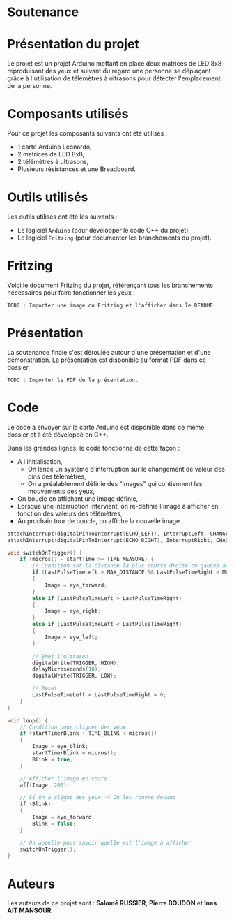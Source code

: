 Soutenance
=====

# Présentation du projet
Le projet est un projet Arduino mettant en place deux matrices de LED 8x8 reproduisant des yeux et suivant du regard une personne se déplaçant grâce à l'utilisation de télémètres à ultrasons pour détecter l'emplacement de la personne.

# Composants utilisés
Pour ce projet les composants suivants ont été utilisés : 
- 1 carte Arduino Leonardo,
- 2 matrices de LED 8x8,
- 2 télémètres à ultrasons,
- Plusieurs résistances et une Breadboard.

# Outils utilisés
Les outils utilisés ont été les suivants :
- Le logiciel `Arduino` (pour développer le code C++ du projet),
- Le logiciel `Fritzing` (pour documenter les branchements du projet).

# Fritzing
Voici le document Fritzing du projet, référençant tous les branchements nécessaires pour faire fonctionner les yeux :

`TODO : Importer une image du Fritzing et l'afficher dans le README`

# Présentation
La soutenance finale s'est déroulée autour d'une présentation et d'une démonstration. La présentation est disponible au format PDF dans ce dossier.

`TODO : Importer le PDF de la présentation.`

# Code
Le code à envoyer sur la carte Arduino est disponible dans ce même dossier et à été développé en C++.

Dans les grandes lignes, le code fonctionne de cette façon :
- A l'initialisation, 
   - On lance un système d'interruption sur le changement de valeur des pins des télémètres,
   - On a préalablement définie des "images" qui contiennent les mouvements des yeux,
- On boucle en affichant une image définie,
- Lorsque une interruption intervient, on re-définie l'image à afficher en fonction des valeurs des télémètres,
- Au prochain tour de boucle, on affiche la nouvelle image.

````C++
attachInterrupt(digitalPinToInterrupt(ECHO_LEFT), InterruptLeft, CHANGE);
attachInterrupt(digitalPinToInterrupt(ECHO_RIGHT), InterruptRight, CHANGE);
````

````C++
void switchOnTrigger() {
	if (micros() - startTime >= TIME_MEASURE) {
		// Condition sur la distance la plus courte droite ou gauche avec un objet.
		if (LastPulseTimeLeft > MAX_DISTANCE && LastPulseTimeRight > MAX_DISTANCE)
		{
			Image = eye_forward;
		}
		else if (LastPulseTimeLeft > LastPulseTimeRight)
		{
			Image = eye_right;
		}
		else if (LastPulseTimeLeft < LastPulseTimeRight)
		{
			Image = eye_left;
		}

		// Emet l'ultrason
		digitalWrite(TRIGGER, HIGH);
		delayMicroseconds(10);
		digitalWrite(TRIGGER, LOW);

		// Reset
		LastPulseTimeLeft = LastPulseTimeRight = 0;
	}
}
````

````C++
void loop() {
	// Condition pour cligner des yeux
	if (startTimerBlink + TIME_BLINK < micros())
	{
		Image = eye_blink;
		startTimerBlink = micros();
		Blink = true;
	}

	// Afficher l'image en cours
	aff(Image, 200);

	// Si on a cligné des yeux -> On les rouvre devant
	if (Blink)
	{
		Image = eye_forward;
		Blink = false;
	}

	// On appelle pour savoir quelle est l'image à afficher
	switchOnTrigger();
}
````

# Auteurs
Les auteurs de ce projet sont : **Salomé RUSSIER**, **Pierre BOUDON** et **Inas AIT MANSOUR**.
